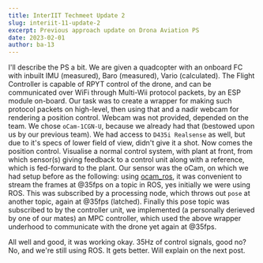 ```yaml
---
title: InterIIT Techmeet Update 2
slug: interiit-11-update-2
excerpt: Previous approach update on Drona Aviation PS
date: 2023-02-01
author: ba-13
---
```


I'll describe the PS a bit.
We are given a quadcopter with an onboard FC with inbuilt IMU (measured), Baro (measured), Vario (calculated). The Flight Controller is capable of RPYT control of the drone, and can be communicated over WiFi through Multi-Wii protocol packets, by an ESP module on-board.
Our task was to create a wrapper for making such protocol packets on high-level, then using that and a nadir webcam for rendering a position control.
Webcam was not provided, depended on the team. We chose `oCam-1CGN-U`, because we already had that (bestowed upon us by our previous team).
We had access to `D435i Realsense` as well, but due to it's specs of lower field of view, didn't give it a shot.
Now comes the position control.
Visualise a normal control system, with plant at front, from which sensor(s) giving feedback to a control unit along with a reference, which is fed-forward to the plant.
Our sensor was the oCam, on which we had setup before as the following: using [ocam_ros](https://github.com/AerialRobotics-IITK/ocam), it was convenient to stream the frames at @35fps on a topic in ROS, yes initially we were using ROS. This was subscribed by a processing node, which throws out `pose` at another topic, again at @35fps (latched). Finally this pose topic was subscribed to by the controller unit, we implemented (a personally derieved by one of our mates) an MPC controller, which used the above wrapper underhood to communicate with the drone yet again at @35fps.

All well and good, it was working okay. 35Hz of control signals, good no? No, and we're still using ROS.
It gets better. Will explain on the next post.
